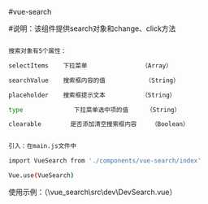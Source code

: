 #vue-search


#说明：该组件提供search对象和change、click方法
```bash

搜索对象有5个属性：

selectItems	   下拉菜单	              （Array） 

searchValue	   搜索框内容的值	         （String）

placeholder	   搜索框提示文本	        （String） 

type	          下拉菜单选中项的值	    （String） 

clearable	     是否添加清空搜索框内容	（Boolean） 
```
```bash

引入：在main.js文件中

import VueSearch from './components/vue-search/index'

Vue.use(VueSearch)
```

使用示例：（\vue_search\src\dev\DevSearch.vue）

